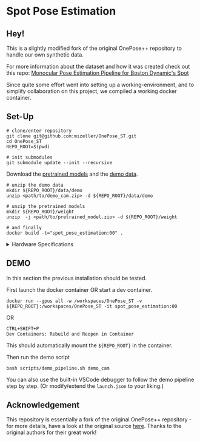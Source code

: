 # Spot Pose Estimation

## Hey!
This is a slightly modified fork of the original OnePose++ repository to handle our own synthetic data. 

For more information about the dataset and how it was created check out this repo: [Monocular Pose Estimation Pipeline for Boston Dynamic's Spot](https://github.com/mizeller/Monocluar-Pose-Estimation-Pipeline-for-Spot)

Since quite some effort went into setting up a working-environment, and to simplify collaboration on this project, we compiled a working docker container. 

## Set-Up

```shell
# clone/enter repository
git clone git@github.com:mizeller/OnePose_ST.git
cd OnePose_ST
REPO_ROOT=$(pwd)

# init submodules
git submodule update --init --recursive
```
Download the [pretrained models](https://zjueducn-my.sharepoint.com/:f:/g/personal/12121064_zju_edu_cn/EhRhr5PMG-ZLkQjClFCUYhIB_6-307bBmepX_5Cej4Z_wg?e=tSNHMn) and the [demo data](https://zjueducn-my.sharepoint.com/personal/12121064_zju_edu_cn/_layouts/15/onedrive.aspx?id=%2Fpersonal%2F12121064_zju_edu_cn%2FDocuments%2Fdemo_data&ga=1).


```shell
# unzip the demo data
mkdir ${REPO_ROOT}/data/demo
unzip <path/to/demo_cam.zip> -d ${REPO_ROOT}/data/demo

# unzip the pretrained models
mkdir ${REPO_ROOT}/weight
unzip  -j <path/to/pretrained_model.zip> -d ${REPO_ROOT}/weight

# and finally 
docker build -t="spot_pose_estimation:00" .
```
<details>

<summary>Hardware Specifications</summary>

This set up was tested and ran succesfully on a machine with the following specifications:

- DISTRIB_DESCRIPTION="Ubuntu 20.04.6 LTS"
- NVIDIA-SMI (Driver Versions) 470.223.02   
- CUDA Version: 11.4
- Docker version 24.0.7, build afdd53b

</details>


## DEMO
In this section the previous installation should be tested. 

First launch the docker container OR start a dev container.
```shell
docker run --gpus all -w /workspaces/OnePose_ST -v ${REPO_ROOT}:/workspaces/OnePose_ST -it spot_pose_estimation:00
```
OR
```
CTRL+SHIFT+P
Dev Containers: Rebuild and Reopen in Container 
```
This should automatically mount the `${REPO_ROOT}` in the container. 

Then run the demo script
```shell
bash scripts/demo_pipeline.sh demo_cam
```

You can also use the built-in VSCode debugger to follow the demo pipeline step by step. (Or modify/extend the `launch.json` to your liking.)

## Acknowledgement
This repository is essentially a fork of the original OnePose++ repository - for more details, have a look at the original source [here](https://github.com/zju3dv/OnePose_Plus_Plus). Thanks to the original authors for their great work!
```